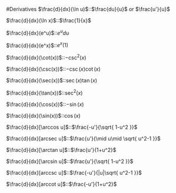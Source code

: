 #Derivatives
$\frac{d}{dx}(\ln u)$::$\frac{du}{u}$ or $\frac{u'}{u}$
<!--SR:!2025-02-07,2,230-->

$\frac{d}{dx}(\ln x)$::$\frac{1}{x}$
<!--SR:!2025-02-07,2,230-->

$\frac{d}{dx}(e^u)$::$e^udu$
<!--SR:!2025-02-06,1,210-->

$\frac{d}{dx}(e^x)$::$e^x(1)$
<!--SR:!2025-02-07,2,230-->

$\frac{d}{dx}(\cot(x))$::$-\csc^2(x)$
<!--SR:!2025-02-06,1,210-->

$\frac{d}{dx}(\csc(x))$::$-\csc(x)\cot(x)$
<!--SR:!2025-02-06,1,210-->

$\frac{d}{dx}(\sec(x))$::$\sec(x)\tan(x)$
<!--SR:!2025-02-07,2,230-->

$\frac{d}{dx}(\tan(x))$::$\sec^2(x)$
<!--SR:!2025-02-06,1,210-->

$\frac{d}{dx}(\cos(x))$::$-\sin(x)$
<!--SR:!2025-02-12,7,250-->

$\frac{d}{dx}(\sin(x))$::$\cos(x)$
<!--SR:!2025-02-13,8,250-->

$\frac{d}{dx}[\arccos u]$::$\frac{-u'}{\sqrt{ 1-u^2 }}$
<!--SR:!2025-02-06,1,210-->

$\frac{d}{dx}[arcsec u]$::$\frac{u'}{\mid u\mid \sqrt{ u^2-1 }}$
<!--SR:!2025-02-06,1,190-->

$\frac{d}{dx}[\arctan u]$::$\frac{u'}{1+u^2}$
<!--SR:!2025-02-07,2,230-->

$\frac{d}{dx}[\arcsin u]$::$\frac{u'}{\sqrt{ 1-u^2 }}$
<!--SR:!2025-02-06,1,210-->

$\frac{d}{dx}[arccsc u]$::$\frac{-u'}{|u|\sqrt{ u^2-1 }}$
<!--SR:!2025-02-06,1,210-->

$\frac{d}{dx}[arccot u]$::$\frac{-u'}{1+u^2}$
<!--SR:!2025-02-06,1,210-->